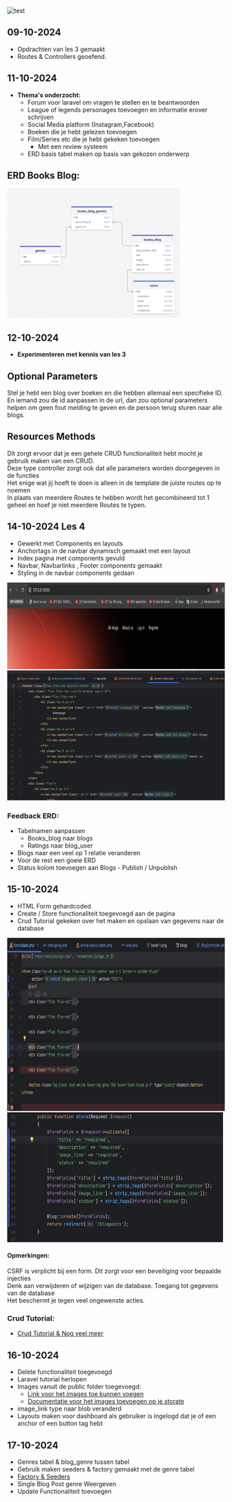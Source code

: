 ![test](https://pbs.twimg.com/media/Ft9JycZWwAIqS84?format=png&name=small)

## 09-10-2024

* Opdrachten van les 3 gemaakt
* Routes & Controllers geoefend.

## 11-10-2024

* **Thema's onderzocht:**
    * Forum voor laravel om vragen te stellen en te beantwoorden
    * League of legends personages toevoegen en informatie erover schrijven
    * Social Media platform (Instagram,Facebook)
    * Boeken die je hebt gelezen toevoegen
    * Film/Series etc die je hebt gekeken toevoegen
        * Met een review systeem
    * ERD basis tabel maken op basis van gekozen onderwerp

## ERD Books Blog:

<img alt="ERD-Basis tabellen" height="300" src="/documentatie/erd-begin.png" width="400"/>

## 12-10-2024

* **Experimenteren met kennis van les 3**

## Optional Parameters

Stel je hebt een blog over boeken en die hebben allemaal een specifieke ID.<br>
En iemand zou de id aanpassen in de url, dan zou optional parameters helpen om geen fout melding te geven en de persoon
terug sturen naar
alle blogs.

## Resources Methods

Dit zorgt ervoor dat je een gehele CRUD functionaliteit hebt mocht je gebruik maken van een CRUD.<br>
Deze type controller zorgt ook dat alle parameters worden doorgegeven in de functies<br>
Het enige wat jij hoeft te doen is alleen in de template de juiste routes op te noemen<br>
In plaats van meerdere Routes te hebben wordt het gecombineerd tot 1 geheel en hoef je niet meerdere Routes te typen.

## 14-10-2024 Les 4

* Gewerkt met Components en layouts
* Anchortags in de navbar dynamisch gemaakt met een layout
* Index pagina met components gevuld
* Navbar, Navbarlinks , Footer components gemaakt
* Styling in de navbar components gedaan

<img alt="ERD-Basis tabellen"  src="/documentatie/index-components.png" height="200" width="800"/>
<img alt="ERD-Basis tabellen"  src="/documentatie/styling-navbar-components.png" height="300" width="700"/>

### Feedback ERD:

* Tabelnamen aanpassen
    * Books_blog naar blogs
    * Ratings naar blog_user
* Blogs naar een veel op 1 relatie veranderen
* Voor de rest een goeie ERD
* Status kolom toevoegen aan Blogs - Publish / Unpublish

## 15-10-2024

* HTML Form gehardcoded
* Create / Store functionaliteit toegevoegd aan de pagina
* Crud Tutorial gekeken over het maken en opslaan van gegevens naar de database

<img alt="ERD-Basis tabellen"  src="/documentatie/create-form.png" height="400" width="1000"/>
<img alt="ERD-Basis tabellen"  src="/documentatie/Beveiliging-validate.png" height="300" width="500"/>

#### Opmerkingen:

CSRF is verplicht bij een form. Dit zorgt voor een beveiliging voor bepaalde injecties<br>
Denk aan verwijderen of wijzigen van de database. Toegang tot gegevens van de database<br>
Het beschermt je tegen veel ongewenste acties.

### Crud Tutorial:

* [Crud Tutorial & Nog veel meer](https://www.youtube.com/watch?v=cDEVWbz2PpQ&ab_channel=LearnWebCode)

## 16-10-2024

* Delete functionaliteit toegevoegd
* Laravel tutorial herlopen
* Images vanuit de public folder toegevoegd:
    * [Link voor het images toe kunnen voegen](https://stackoverflow.com/questions/36441679/how-do-i-add-images-in-laravel-view)
    * [Documentatie voor het images toevoegen op je storate](https://laravel.com/docs/10.x/filesystem)
* image_link type naar blob veranderd
* Layouts maken voor dashboard als gebruiker is ingelogd dat je of een anchor of een button tag hebt

## 17-10-2024

* Genres tabel & blog_genre tussen tabel
* Gebruik maken seeders & factory gemaakt met de genre tabel
* [Factory & Seeders](https://www.youtube.com/watch?v=69YoTKzcTSg&ab_channel=CodewithBurt)
* Single Blog Post genre Weergeven
* Update Functionaliteit toevoegen

